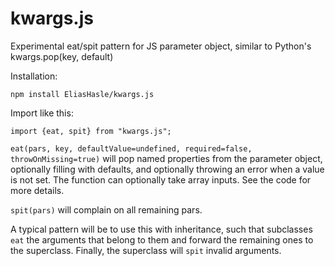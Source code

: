 # kwargs.js
Experimental eat/spit pattern for JS parameter object, similar to Python's kwargs.pop(key, default)

Installation:
````
npm install EliasHasle/kwargs.js
````

Import like this:
````
import {eat, spit} from "kwargs.js";
````

`eat(pars, key, defaultValue=undefined, required=false, throwOnMissing=true)` will pop named properties from the parameter object, optionally filling with defaults, and optionally throwing an error when a value is not set. The function can optionally take array inputs. See the code for more details.

`spit(pars)` will complain on all remaining pars.

A typical pattern will be to use this with inheritance, such that subclasses `eat` the arguments that belong to them and forward the remaining ones to the superclass. Finally, the superclass will `spit` invalid arguments.
